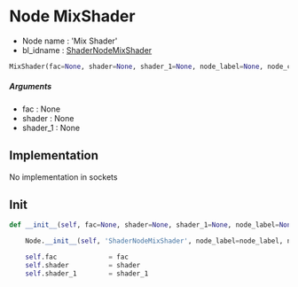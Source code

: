 # Node MixShader

- Node name : 'Mix Shader'
- bl_idname : [ShaderNodeMixShader](https://docs.blender.org/api/current/bpy.types.ShaderNodeMixShader.html)


``` python
MixShader(fac=None, shader=None, shader_1=None, node_label=None, node_color=None, **kwargs)
```
##### Arguments

- fac : None
- shader : None
- shader_1 : None

## Implementation

No implementation in sockets

## Init

``` python
def __init__(self, fac=None, shader=None, shader_1=None, node_label=None, node_color=None, **kwargs):

    Node.__init__(self, 'ShaderNodeMixShader', node_label=node_label, node_color=node_color, **kwargs)

    self.fac             = fac
    self.shader          = shader
    self.shader_1        = shader_1
```
